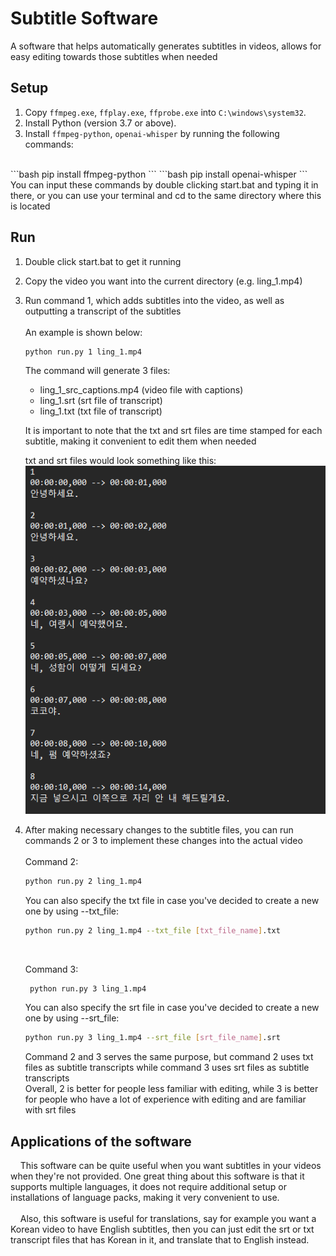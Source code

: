 # Subtitle Software
A software that helps automatically generates subtitles in videos, allows for easy editing towards those subtitles when needed

## Setup

1. Copy `ffmpeg.exe`, `ffplay.exe`, `ffprobe.exe` into `C:\windows\system32`.
2. Install Python (version 3.7 or above).
3. Install `ffmpeg-python`, `openai-whisper` by running the following commands:<br>
<br>
   ```bash
   pip install ffmpeg-python
    ```
   ```bash
    pip install openai-whisper
    ```
    You can input these commands by double clicking start.bat and typing it in there, or you can use your terminal and cd to the same directory where this is located

## Run

1. Double click start.bat to get it running
2. Copy the video you want into the current directory (e.g. ling_1.mp4)
3. Run command 1, which adds subtitles into the video, as well as outputting a transcript of the subtitles<br>   
   An example is shown below:
    ```bash
   python run.py 1 ling_1.mp4
   ```
   The command will generate 3 files:
   * ling_1_src_captions.mp4 (video file with captions)
   * ling_1.srt (srt file of transcript)
   * ling_1.txt (txt file of transcript)<br>

    It is important to note that the txt and srt files are time stamped for each subtitle, making it convenient to edit them when needed<br>

    txt and srt files would look something like this:
![img.png](img.png)

4. After making necessary changes to the subtitle files, you can run commands 2 or 3 to implement these changes into the actual video <br>  
   Command 2:
    ```bash 
    python run.py 2 ling_1.mp4
    ```
    You can also specify the txt file in case you've decided to create a new one by using --txt_file:
    ```bash
    python run.py 2 ling_1.mp4 --txt_file [txt_file_name].txt
    ``` 
    <br>

   Command 3:
   ```bash 
    python run.py 3 ling_1.mp4
    ```
    You can also specify the srt file in case you've decided to create a new one by using --srt_file:
    ```bash
    python run.py 3 ling_1.mp4 --srt_file [srt_file_name].srt
    ```
   
    Command 2 and 3 serves the same purpose, but command 2 uses txt files as subtitle transcripts while command 3 uses srt files as subtitle transcripts
<br> Overall, 2 is better for people less familiar with editing, while 3 is better for people who have a lot of experience with editing and are familiar with srt files


## Applications of the software

&nbsp;&nbsp;&nbsp;&nbsp;This software can be quite useful when you want subtitles in your videos when they're not provided. One great thing about this software is that it supports multiple languages, it does not require additional setup or installations of language packs, making it very convenient to use.<br>  
&nbsp;&nbsp;&nbsp;&nbsp;Also, this software is useful for translations, say for example you want a Korean video to have English subtitles, then you can just edit the srt or txt transcript files that has Korean in it, and translate that to English instead.
